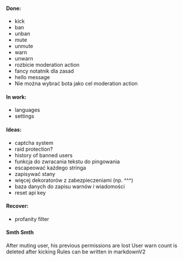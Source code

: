 #### Done:
* kick
* ban
* unban
* mute
* unmute
* warn
* unwarn
* rozbicie moderation action
* fancy notatnik dla zasad
* hello message
* Nie można wybrać bota jako cel moderation action

#### In work:
* languages
* settings

#### Ideas:
* captcha system 
* raid protection?
* history of banned users
* funkcja do zwracania tekstu do pingowania 
* escapeować każdego stringa
* zapisywać stany
* więcej dekoratorów z zabezpieczeniami (np. ^^^)
* baza danych do zapisu warnów i wiadomości
* reset api key


#### Recover:
* profanity filter

#### Smth Smth
After muting user, his previous permissions are lost
User warn count is deleted after kicking
Rules can be written in markdownV2